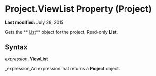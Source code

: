 
# Project.ViewList Property (Project)

 **Last modified:** July 28, 2015

Gets the  ** [List](3934c2e8-d810-6571-9a33-1d41edbab87a.md)** object for the project. Read-only **List**.

## Syntax

 _expression_. **ViewList**

 _expression_An expression that returns a  **Project** object.

